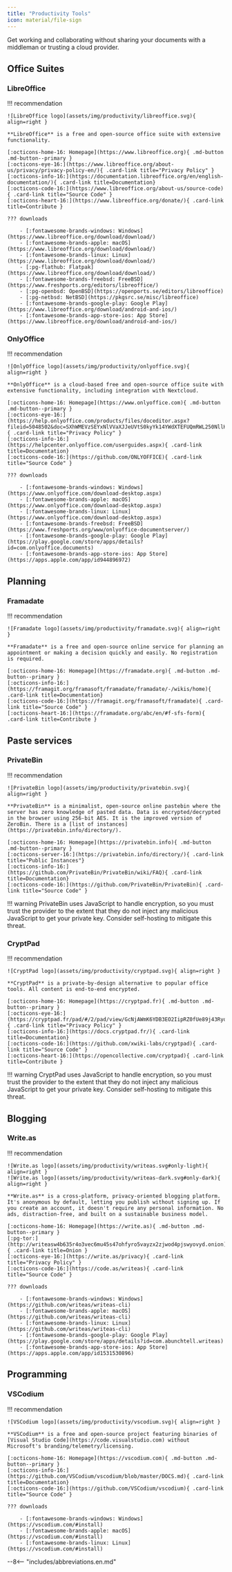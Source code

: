 ```yaml
---
title: "Productivity Tools"
icon: material/file-sign
---
```

Get working and collaborating without sharing your documents with a middleman or trusting a cloud provider.

## Office Suites

### LibreOffice

!!! recommendation

    ![LibreOffice logo](assets/img/productivity/libreoffice.svg){ align=right }

    **LibreOffice** is a free and open-source office suite with extensive functionality.

    [:octicons-home-16: Homepage](https://www.libreoffice.org){ .md-button .md-button--primary }
    [:octicons-eye-16:](https://www.libreoffice.org/about-us/privacy/privacy-policy-en/){ .card-link title="Privacy Policy" }
    [:octicons-info-16:](https://documentation.libreoffice.org/en/english-documentation/){ .card-link title=Documentation}
    [:octicons-code-16:](https://www.libreoffice.org/about-us/source-code){ .card-link title="Source Code" }
    [:octicons-heart-16:](https://www.libreoffice.org/donate/){ .card-link title=Contribute }

    ??? downloads

        - [:fontawesome-brands-windows: Windows](https://www.libreoffice.org/download/download/)
        - [:fontawesome-brands-apple: macOS](https://www.libreoffice.org/download/download/)
        - [:fontawesome-brands-linux: Linux](https://www.libreoffice.org/download/download/)
        - [:pg-flathub: Flatpak](https://www.libreoffice.org/download/download/)
        - [:fontawesome-brands-freebsd: FreeBSD](https://www.freshports.org/editors/libreoffice/)
        - [:pg-openbsd: OpenBSD](https://openports.se/editors/libreoffice)
        - [:pg-netbsd: NetBSD](https://pkgsrc.se/misc/libreoffice)
        - [:fontawesome-brands-google-play: Google Play](https://www.libreoffice.org/download/android-and-ios/)
        - [:fontawesome-brands-app-store-ios: App Store](https://www.libreoffice.org/download/android-and-ios/)

### OnlyOffice

!!! recommendation

    ![OnlyOffice logo](assets/img/productivity/onlyoffice.svg){ align=right }

    **OnlyOffice** is a cloud-based free and open-source office suite with extensive functionality, including integration with Nextcloud.

    [:octicons-home-16: Homepage](https://www.onlyoffice.com){ .md-button .md-button--primary }
    [:octicons-eye-16:](https://help.onlyoffice.com/products/files/doceditor.aspx?fileid=5048502&doc=SXhWMEVzSEYxNlVVaXJJeUVtS0kyYk14YWdXTEFUQmRWL250NllHNUFGbz0_IjUwNDg1MDIi0){ .card-link title="Privacy Policy" }
    [:octicons-info-16:](https://helpcenter.onlyoffice.com/userguides.aspx){ .card-link title=Documentation}
    [:octicons-code-16:](https://github.com/ONLYOFFICE){ .card-link title="Source Code" }

    ??? downloads

        - [:fontawesome-brands-windows: Windows](https://www.onlyoffice.com/download-desktop.aspx)
        - [:fontawesome-brands-apple: macOS](https://www.onlyoffice.com/download-desktop.aspx)
        - [:fontawesome-brands-linux: Linux](https://www.onlyoffice.com/download-desktop.aspx)
        - [:fontawesome-brands-freebsd: FreeBSD](https://www.freshports.org/www/onlyoffice-documentserver/)
        - [:fontawesome-brands-google-play: Google Play](https://play.google.com/store/apps/details?id=com.onlyoffice.documents)
        - [:fontawesome-brands-app-store-ios: App Store](https://apps.apple.com/app/id944896972)

## Planning

### Framadate

!!! recommendation

    ![Framadate logo](assets/img/productivity/framadate.svg){ align=right }

    **Framadate** is a free and open-source online service for planning an appointment or making a decision quickly and easily. No registration is required.

    [:octicons-home-16: Homepage](https://framadate.org){ .md-button .md-button--primary }
    [:octicons-info-16:](https://framagit.org/framasoft/framadate/framadate/-/wikis/home){ .card-link title=Documentation}
    [:octicons-code-16:](https://framagit.org/framasoft/framadate){ .card-link title="Source Code" }
    [:octicons-heart-16:](https://framadate.org/abc/en/#f-sfs-form){ .card-link title=Contribute }

## Paste services

### PrivateBin

!!! recommendation

    ![PrivateBin logo](assets/img/productivity/privatebin.svg){ align=right }

    **PrivateBin** is a minimalist, open-source online pastebin where the server has zero knowledge of pasted data. Data is encrypted/decrypted in the browser using 256-bit AES. It is the improved version of ZeroBin. There is a [list of instances](https://privatebin.info/directory/).

    [:octicons-home-16: Homepage](https://privatebin.info){ .md-button .md-button--primary }
    [:octicons-server-16:](https://privatebin.info/directory/){ .card-link title="Public Instances"}
    [:octicons-info-16:](https://github.com/PrivateBin/PrivateBin/wiki/FAQ){ .card-link title=Documentation}
    [:octicons-code-16:](https://github.com/PrivateBin/PrivateBin){ .card-link title="Source Code" }

!!! warning
    PrivateBin uses JavaScript to handle encryption, so you must trust the provider to the extent that they do not inject any malicious JavaScript to get your private key. Consider self-hosting to mitigate this threat.

### CryptPad

!!! recommendation

    ![CryptPad logo](assets/img/productivity/cryptpad.svg){ align=right }

    **CryptPad** is a private-by-design alternative to popular office tools. All content is end-to-end encrypted.

    [:octicons-home-16: Homepage](https://cryptpad.fr){ .md-button .md-button--primary }
    [:octicons-eye-16:](https://cryptpad.fr/pad/#/2/pad/view/GcNjAWmK6YDB3EO2IipRZ0fUe89j43Ryqeb4fjkjehE/){ .card-link title="Privacy Policy" }
    [:octicons-info-16:](https://docs.cryptpad.fr/){ .card-link title=Documentation}
    [:octicons-code-16:](https://github.com/xwiki-labs/cryptpad){ .card-link title="Source Code" }
    [:octicons-heart-16:](https://opencollective.com/cryptpad){ .card-link title=Contribute }

!!! warning
    CryptPad uses JavaScript to handle encryption, so you must trust the provider to the extent that they do not inject any malicious JavaScript to get your private key. Consider self-hosting to mitigate this threat.

## Blogging

### Write.as

!!! recommendation

    ![Write.as logo](assets/img/productivity/writeas.svg#only-light){ align=right }
    ![Write.as logo](assets/img/productivity/writeas-dark.svg#only-dark){ align=right }

    **Write.as** is a cross-platform, privacy-oriented blogging platform. It's anonymous by default, letting you publish without signing up. If you create an account, it doesn't require any personal information. No ads, distraction-free, and built on a sustainable business model.

    [:octicons-home-16: Homepage](https://write.as){ .md-button .md-button--primary }
    [:pg-tor:](http://writeasw4b635r4o3vec6mu45s47ohfyro5vayzx2zjwod4pjswyovyd.onion){ .card-link title=Onion }
    [:octicons-eye-16:](https://write.as/privacy){ .card-link title="Privacy Policy" }
    [:octicons-code-16:](https://code.as/writeas){ .card-link title="Source Code" }

    ??? downloads

        - [:fontawesome-brands-windows: Windows](https://github.com/writeas/writeas-cli)
        - [:fontawesome-brands-apple: macOS](https://github.com/writeas/writeas-cli)
        - [:fontawesome-brands-linux: Linux](https://github.com/writeas/writeas-cli)
        - [:fontawesome-brands-google-play: Google Play](https://play.google.com/store/apps/details?id=com.abunchtell.writeas)
        - [:fontawesome-brands-app-store-ios: App Store](https://apps.apple.com/app/id1531530896)

## Programming

### VSCodium

!!! recommendation

    ![VSCodium logo](assets/img/productivity/vscodium.svg){ align=right }

    **VSCodium** is a free and open-source project featuring binaries of [Visual Studio Code](https://code.visualstudio.com) without Microsoft's branding/telemetry/licensing.

    [:octicons-home-16: Homepage](https://vscodium.com){ .md-button .md-button--primary }
    [:octicons-info-16:](https://github.com/VSCodium/vscodium/blob/master/DOCS.md){ .card-link title=Documentation}
    [:octicons-code-16:](https://github.com/VSCodium/vscodium){ .card-link title="Source Code" }

    ??? downloads

        - [:fontawesome-brands-windows: Windows](https://vscodium.com/#install)
        - [:fontawesome-brands-apple: macOS](https://vscodium.com/#install)
        - [:fontawesome-brands-linux: Linux](https://vscodium.com/#install)

--8<-- "includes/abbreviations.en.md"
